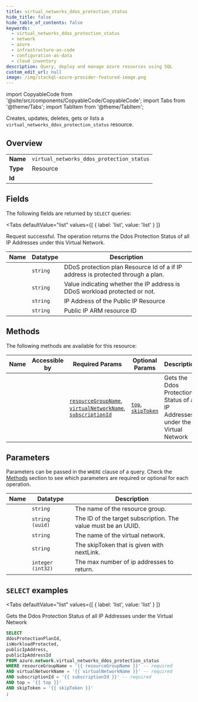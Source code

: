 ```yaml
--- 
title: virtual_networks_ddos_protection_status
hide_title: false
hide_table_of_contents: false
keywords:
  - virtual_networks_ddos_protection_status
  - network
  - azure
  - infrastructure-as-code
  - configuration-as-data
  - cloud inventory
description: Query, deploy and manage azure resources using SQL
custom_edit_url: null
image: /img/stackql-azure-provider-featured-image.png
---
```


import CopyableCode from '@site/src/components/CopyableCode/CopyableCode';
import Tabs from '@theme/Tabs';
import TabItem from '@theme/TabItem';

Creates, updates, deletes, gets or lists a <code>virtual_networks_ddos_protection_status</code> resource.

## Overview
<table><tbody>
<tr><td><b>Name</b></td><td><code>virtual_networks_ddos_protection_status</code></td></tr>
<tr><td><b>Type</b></td><td>Resource</td></tr>
<tr><td><b>Id</b></td><td><CopyableCode code="azure.network.virtual_networks_ddos_protection_status" /></td></tr>
</tbody></table>

## Fields

The following fields are returned by `SELECT` queries:

<Tabs
    defaultValue="list"
    values={[
        { label: 'list', value: 'list' }
    ]}
>
<TabItem value="list">

Request successful. The operation returns the Ddos Protection Status of all IP Addresses under this Virtual Network.

<table>
<thead>
    <tr>
    <th>Name</th>
    <th>Datatype</th>
    <th>Description</th>
    </tr>
</thead>
<tbody>
<tr>
    <td><CopyableCode code="ddosProtectionPlanId" /></td>
    <td><code>string</code></td>
    <td> DDoS protection plan Resource Id of a if IP address is protected through a plan.</td>
</tr>
<tr>
    <td><CopyableCode code="isWorkloadProtected" /></td>
    <td><code>string</code></td>
    <td>Value indicating whether the IP address is DDoS workload protected or not.</td>
</tr>
<tr>
    <td><CopyableCode code="publicIpAddress" /></td>
    <td><code>string</code></td>
    <td>IP Address of the Public IP Resource</td>
</tr>
<tr>
    <td><CopyableCode code="publicIpAddressId" /></td>
    <td><code>string</code></td>
    <td>Public IP ARM resource ID</td>
</tr>
</tbody>
</table>
</TabItem>
</Tabs>

## Methods

The following methods are available for this resource:

<table>
<thead>
    <tr>
    <th>Name</th>
    <th>Accessible by</th>
    <th>Required Params</th>
    <th>Optional Params</th>
    <th>Description</th>
    </tr>
</thead>
<tbody>
<tr>
    <td><a href="#list"><CopyableCode code="list" /></a></td>
    <td><CopyableCode code="select" /></td>
    <td><a href="#parameter-resourceGroupName"><code>resourceGroupName</code></a>, <a href="#parameter-virtualNetworkName"><code>virtualNetworkName</code></a>, <a href="#parameter-subscriptionId"><code>subscriptionId</code></a></td>
    <td><a href="#parameter-top"><code>top</code></a>, <a href="#parameter-skipToken"><code>skipToken</code></a></td>
    <td>Gets the Ddos Protection Status of all IP Addresses under the Virtual Network</td>
</tr>
</tbody>
</table>

## Parameters

Parameters can be passed in the `WHERE` clause of a query. Check the [Methods](#methods) section to see which parameters are required or optional for each operation.

<table>
<thead>
    <tr>
    <th>Name</th>
    <th>Datatype</th>
    <th>Description</th>
    </tr>
</thead>
<tbody>
<tr id="parameter-resourceGroupName">
    <td><CopyableCode code="resourceGroupName" /></td>
    <td><code>string</code></td>
    <td>The name of the resource group.</td>
</tr>
<tr id="parameter-subscriptionId">
    <td><CopyableCode code="subscriptionId" /></td>
    <td><code>string (uuid)</code></td>
    <td>The ID of the target subscription. The value must be an UUID.</td>
</tr>
<tr id="parameter-virtualNetworkName">
    <td><CopyableCode code="virtualNetworkName" /></td>
    <td><code>string</code></td>
    <td>The name of the virtual network.</td>
</tr>
<tr id="parameter-skipToken">
    <td><CopyableCode code="skipToken" /></td>
    <td><code>string</code></td>
    <td>The skipToken that is given with nextLink.</td>
</tr>
<tr id="parameter-top">
    <td><CopyableCode code="top" /></td>
    <td><code>integer (int32)</code></td>
    <td>The max number of ip addresses to return.</td>
</tr>
</tbody>
</table>

## `SELECT` examples

<Tabs
    defaultValue="list"
    values={[
        { label: 'list', value: 'list' }
    ]}
>
<TabItem value="list">

Gets the Ddos Protection Status of all IP Addresses under the Virtual Network

```sql
SELECT
ddosProtectionPlanId,
isWorkloadProtected,
publicIpAddress,
publicIpAddressId
FROM azure.network.virtual_networks_ddos_protection_status
WHERE resourceGroupName = '{{ resourceGroupName }}' -- required
AND virtualNetworkName = '{{ virtualNetworkName }}' -- required
AND subscriptionId = '{{ subscriptionId }}' -- required
AND top = '{{ top }}'
AND skipToken = '{{ skipToken }}'
;
```
</TabItem>
</Tabs>
